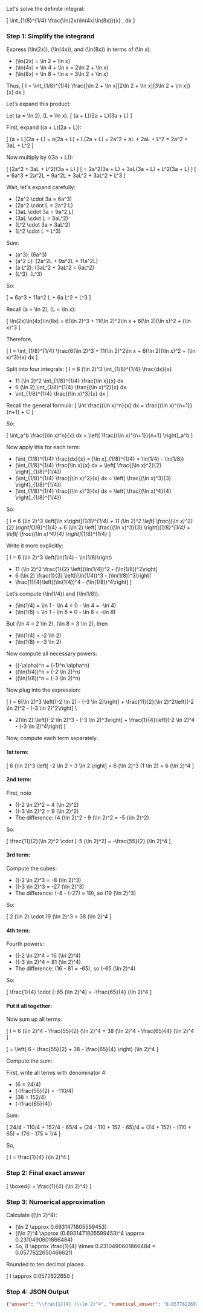 Let's solve the definite integral:

\[
\int_{1/8}^{1/4} \frac{\ln(2x)\ln(4x)\ln(8x)}{x} \, dx
\]

### Step 1: Simplify the integrand

Express \(\ln(2x)\), \(\ln(4x)\), and \(\ln(8x)\) in terms of \(\ln x\):

- \(\ln(2x) = \ln 2 + \ln x\)
- \(\ln(4x) = \ln 4 + \ln x = 2\ln 2 + \ln x\)
- \(\ln(8x) = \ln 8 + \ln x = 3\ln 2 + \ln x\)

Thus,
\[
I = \int_{1/8}^{1/4} \frac{[\ln 2 + \ln x][2\ln 2 + \ln x][3\ln 2 + \ln x]}{x} dx
\]

Let’s expand this product:

Let \(a = \ln 2\), \(L = \ln x\).
\[
(a + L)(2a + L)(3a + L)
\]

First, expand \((a + L)(2a + L)\):

\[
(a + L)(2a + L) = a(2a + L) + L(2a + L) = 2a^2 + aL + 2aL + L^2 = 2a^2 + 3aL + L^2
\]

Now multiply by \((3a + L)\):

\[
[2a^2 + 3aL + L^2](3a + L)
\]
\[
= 2a^2(3a + L) + 3aL(3a + L) + L^2(3a + L)
\]
\[
= 6a^3 + 2a^2L + 9a^2L + 3aL^2 + 3aL^2 + L^3
\]

Wait, let's expand carefully:

- \(2a^2 \cdot 3a = 6a^3\)
- \(2a^2 \cdot L = 2a^2 L\)
- \(3aL \cdot 3a = 9a^2 L\)
- \(3aL \cdot L = 3aL^2\)
- \(L^2 \cdot 3a = 3aL^2\)
- \(L^2 \cdot L = L^3\)

Sum:

- \(a^3\): \(6a^3\)
- \(a^2 L\): \(2a^2L + 9a^2L = 11a^2L\)
- \(a L^2\): \(3aL^2 + 3aL^2 = 6aL^2\)
- \(L^3\): \(L^3\)

So:

\[
= 6a^3 + 11a^2 L + 6a L^2 + L^3
\]

Recall \(a = \ln 2\), \(L = \ln x\):

\[
\ln(2x)\ln(4x)\ln(8x) = 6(\ln 2)^3 + 11(\ln 2)^2\ln x + 6(\ln 2)(\ln x)^2 + (\ln x)^3
\]

Therefore,

\[
I = \int_{1/8}^{1/4} \frac{6(\ln 2)^3 + 11(\ln 2)^2\ln x + 6(\ln 2)(\ln x)^2 + (\ln x)^3}{x} dx
\]

Split into four integrals:
\[
I = 6 (\ln 2)^3 \int_{1/8}^{1/4} \frac{dx}{x}
+ 11 (\ln 2)^2 \int_{1/8}^{1/4} \frac{\ln x}{x} dx
+ 6 (\ln 2) \int_{1/8}^{1/4} \frac{(\ln x)^2}{x} dx
+ \int_{1/8}^{1/4} \frac{(\ln x)^3}{x} dx
\]

Recall the general formula:
\[
\int \frac{(\ln x)^n}{x} dx = \frac{(\ln x)^{n+1}}{n+1} + C
\]

So:

\[
\int_a^b \frac{(\ln x)^n}{x} dx = \left[ \frac{(\ln x)^{n+1}}{n+1} \right]_a^b
\]

Now apply this for each term:

- \(\int_{1/8}^{1/4} \frac{dx}{x} = [\ln x]_{1/8}^{1/4} = \ln(1/4) - \ln(1/8)\)
- \(\int_{1/8}^{1/4} \frac{\ln x}{x} dx = \left[ \frac{(\ln x)^2}{2} \right]_{1/8}^{1/4}\)
- \(\int_{1/8}^{1/4} \frac{(\ln x)^2}{x} dx = \left[ \frac{(\ln x)^3}{3} \right]_{1/8}^{1/4}\)
- \(\int_{1/8}^{1/4} \frac{(\ln x)^3}{x} dx = \left[ \frac{(\ln x)^4}{4} \right]_{1/8}^{1/4}\)

So:

\[
I = 6 (\ln 2)^3 \left[\ln x\right]_{1/8}^{1/4} + 11 (\ln 2)^2 \left[ \frac{(\ln x)^2}{2} \right]_{1/8}^{1/4} + 6 (\ln 2) \left[ \frac{(\ln x)^3}{3} \right]_{1/8}^{1/4} + \left[ \frac{(\ln x)^4}{4} \right]_{1/8}^{1/4}
\]

Write it more explicitly:

\[
I = 6 (\ln 2)^3 \left(\ln(1/4) - \ln(1/8)\right)
+ 11 (\ln 2)^2 \frac{1}{2} \left[(\ln(1/4))^2 - (\ln(1/8))^2\right]
+ 6 (\ln 2) \frac{1}{3} \left[(\ln(1/4))^3 - (\ln(1/8))^3\right]
+ \frac{1}{4}\left[(\ln(1/4))^4 - (\ln(1/8))^4\right]
\]

Let’s compute \(\ln(1/4)\) and \(\ln(1/8)\):

- \(\ln(1/4) = \ln 1 - \ln 4 = 0 - \ln 4 = -\ln 4\)
- \(\ln(1/8) = \ln 1 - \ln 8 = 0 - \ln 8 = -\ln 8\)

But \(\ln 4 = 2 \ln 2\), \(\ln 8 = 3 \ln 2\), then

- \(\ln(1/4) = -2 \ln 2\)
- \(\ln(1/8) = -3 \ln 2\)

Now compute all necessary powers:

- \((-\alpha)^n = (-1)^n \alpha^n\)
- \((\ln(1/4))^n = (-2 \ln 2)^n\)
- \((\ln(1/8))^n = (-3 \ln 2)^n\)

Now plug into the expression:

\[
I = 6(\ln 2)^3 \left[(-2 \ln 2) - (-3 \ln 2)\right] +  \frac{11}{2}(\ln 2)^2\left[(-2 \ln 2)^2 - (-3 \ln 2)^2\right] \\
+ 2(\ln 2) \left[(-2 \ln 2)^3 - (-3 \ln 2)^3\right] + \frac{1}{4}\left[(-2 \ln 2)^4 - (-3 \ln 2)^4\right]
\]

Now, compute each term separately.

#### 1st term:

\[
6 (\ln 2)^3 \left[ -2 \ln 2 + 3 \ln 2 \right] = 6 (\ln 2)^3 (1 \ln 2) = 6 (\ln 2)^4
\]

#### 2nd term:

First, note

- \((-2 \ln 2)^2 = 4 (\ln 2)^2\)
- \((-3 \ln 2)^2 = 9 (\ln 2)^2\)
- The difference: \(4 (\ln 2)^2 - 9 (\ln 2)^2 = -5 (\ln 2)^2\)

So:

\[
\frac{11}{2}(\ln 2)^2 \cdot [-5 (\ln 2)^2] = -\frac{55}{2} (\ln 2)^4
\]

#### 3rd term:

Compute the cubes:

- \((-2 \ln 2)^3 = -8 (\ln 2)^3\)
- \((-3 \ln 2)^3 = -27 (\ln 2)^3\)
- The difference: \(-8 - (-27) = 19\), so \(19 (\ln 2)^3\)

So:

\[
2 (\ln 2) \cdot 19 (\ln 2)^3 = 38 (\ln 2)^4
\]

#### 4th term:

Fourth powers:

- \((-2 \ln 2)^4 = 16 (\ln 2)^4\)
- \((-3 \ln 2)^4 = 81 (\ln 2)^4\)
- The difference: \(16 - 81 = -65\), so \(-65 (\ln 2)^4\)

So:

\[
\frac{1}{4} \cdot [-65 (\ln 2)^4] = -\frac{65}{4} (\ln 2)^4
\]

#### Put it all together:

Now sum up all terms:

\[
I = 6 (\ln 2)^4 - \frac{55}{2} (\ln 2)^4 + 38 (\ln 2)^4 - \frac{65}{4} (\ln 2)^4
\]

\[
= \left( 6 - \frac{55}{2} + 38 - \frac{65}{4} \right) (\ln 2)^4
\]

Compute the sum:

First, write all terms with denominator 4:

- \(6 = 24/4\)
- \(-\frac{55}{2} = -110/4\)
- \(38 = 152/4\)
- \(-\frac{65}{4}\)

Sum:

\[
24/4 - 110/4 + 152/4 - 65/4 = (24 - 110 + 152 - 65)/4 = (24 + 152) - (110 + 65) = 176 - 175 = 1/4
\]

So,

\[
I = \frac{1}{4} (\ln 2)^4
\]

### Step 2: Final exact answer

\[
\boxed{I = \frac{1}{4} (\ln 2)^4}
\]

### Step 3: Numerical approximation

Calculate \((\ln 2)^4\):

- \(\ln 2 \approx 0.6931471805599453\)
- \((\ln 2)^4 \approx (0.6931471805599453)^4 \approx 0.2310490601866484\)
- So, \(I \approx \frac{1}{4} \times 0.2310490601866484 = 0.0577622650466621\)

Rounded to ten decimal places:

\[
I \approx 0.0577622650
\]

### Step 4: JSON Output

```json
{"answer": "\\frac{1}{4} (\\ln 2)^4", "numerical_answer": "0.0577622650"}
```